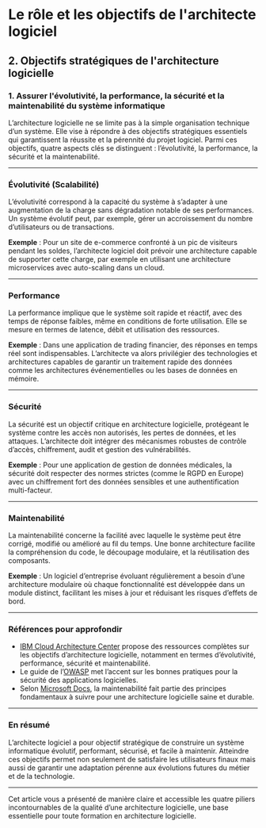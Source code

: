 # Le rôle et les objectifs de l'architecte logiciel

## 2. Objectifs stratégiques de l'architecture logicielle

### 1. Assurer l'évolutivité, la performance, la sécurité et la maintenabilité du système informatique

L’architecture logicielle ne se limite pas à la simple organisation technique d’un système. Elle vise à répondre à des objectifs stratégiques essentiels qui garantissent la réussite et la pérennité du projet logiciel. Parmi ces objectifs, quatre aspects clés se distinguent : l’évolutivité, la performance, la sécurité et la maintenabilité.

---

### Évolutivité (Scalabilité)

L’évolutivité correspond à la capacité du système à s’adapter à une augmentation de la charge sans dégradation notable de ses performances. Un système évolutif peut, par exemple, gérer un accroissement du nombre d’utilisateurs ou de transactions.

**Exemple** : Pour un site de e-commerce confronté à un pic de visiteurs pendant les soldes, l’architecte logiciel doit prévoir une architecture capable de supporter cette charge, par exemple en utilisant une architecture microservices avec auto-scaling dans un cloud.

---

### Performance

La performance implique que le système soit rapide et réactif, avec des temps de réponse faibles, même en conditions de forte utilisation. Elle se mesure en termes de latence, débit et utilisation des ressources.

**Exemple** : Dans une application de trading financier, des réponses en temps réel sont indispensables. L’architecte va alors privilégier des technologies et architectures capables de garantir un traitement rapide des données comme les architectures événementielles ou les bases de données en mémoire.

---

### Sécurité

La sécurité est un objectif critique en architecture logicielle, protégeant le système contre les accès non autorisés, les pertes de données, et les attaques. L’architecte doit intégrer des mécanismes robustes de contrôle d’accès, chiffrement, audit et gestion des vulnérabilités.

**Exemple** : Pour une application de gestion de données médicales, la sécurité doit respecter des normes strictes (comme le RGPD en Europe) avec un chiffrement fort des données sensibles et une authentification multi-facteur.

---

### Maintenabilité

La maintenabilité concerne la facilité avec laquelle le système peut être corrigé, modifié ou amélioré au fil du temps. Une bonne architecture facilite la compréhension du code, le découpage modulaire, et la réutilisation des composants.

**Exemple** : Un logiciel d’entreprise évoluant régulièrement a besoin d’une architecture modulaire où chaque fonctionnalité est développée dans un module distinct, facilitant les mises à jour et réduisant les risques d’effets de bord.

---

### Références pour approfondir

- [IBM Cloud Architecture Center](https://www.ibm.com/cloud/architecture) propose des ressources complètes sur les objectifs d’architecture logicielle, notamment en termes d’évolutivité, performance, sécurité et maintenabilité.
- Le guide de l’[OWASP](https://owasp.org/www-project-top-ten/) met l’accent sur les bonnes pratiques pour la sécurité des applications logicielles.
- Selon [Microsoft Docs](https://docs.microsoft.com/fr-fr/azure/architecture/guide/architecture-principles/), la maintenabilité fait partie des principes fondamentaux à suivre pour une architecture logicielle saine et durable.

---

### En résumé

L’architecte logiciel a pour objectif stratégique de construire un système informatique évolutif, performant, sécurisé, et facile à maintenir. Atteindre ces objectifs permet non seulement de satisfaire les utilisateurs finaux mais aussi de garantir une adaptation pérenne aux évolutions futures du métier et de la technologie.

---

Cet article vous a présenté de manière claire et accessible les quatre piliers incontournables de la qualité d’une architecture logicielle, une base essentielle pour toute formation en architecture logicielle.